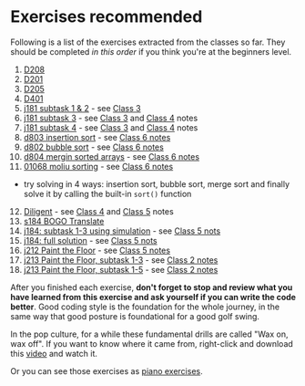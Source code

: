 # Exercises recommended 
Following is a list of the exercises extracted from the classes so far. They should be completed *in this order* if you think you're at the beginners level.
1. [D208](https://judge.hkoi.org/task/D208)
2. [D201](https://judge.hkoi.org/task/D201)
3. [D205](https://judge.hkoi.org/task/D205)
4. [D401](https://judge.hkoi.org/task/D401)
5. [j181 subtask 1 & 2](https://judge.hkoi.org/task/j181) - see [Class 3](https://github.com/miyagi-sensei/georgia/tree/main/class3)
6. [j181 subtask 3](https://judge.hkoi.org/task/j181) - see [Class 3](https://github.com/miyagi-sensei/georgia/tree/main/class3) and [Class 4](https://github.com/miyagi-sensei/georgia/tree/main/class4) notes
7. [j181 subtask 4](https://judge.hkoi.org/task/j181) - see [Class 3](https://github.com/miyagi-sensei/georgia/tree/main/class3) and [Class 4](https://github.com/miyagi-sensei/georgia/tree/main/class4) notes
8. [d803 insertion sort](https://judge.hkoi.org/task/D803) - see [Class 6 notes](https://github.com/miyagi-sensei/georgia/tree/main/class6)
9. [d802 bubble sort](https://judge.hkoi.org/task/D802) - see [Class 6 notes](https://github.com/miyagi-sensei/georgia/tree/main/class6)
10. [d804 mergin sorted arrays](https://judge.hkoi.org/task/D804) - see [Class 6 notes](https://github.com/miyagi-sensei/georgia/tree/main/class6)
11. [01068 moliu sorting](https://judge.hkoi.org/task/01068) - see [Class 6 notes](https://github.com/miyagi-sensei/georgia/tree/main/class6)
  - try solving in 4 ways: insertion sort, bubble sort, merge sort and finally solve it by calling the built-in `sort()` function
12. [Diligent](https://judge.hkoi.org/task/01090) - see [Class 4](https://github.com/miyagi-sensei/georgia/tree/main/class4) and [Class 5](https://github.com/miyagi-sensei/georgia/tree/main/class5) notes
13. [s184 BOGO Translate](https://judge.hkoi.org/task/S184)
14. [j184: subtask 1-3 using simulation](https://judge.hkoi.org/task/j184) - see [Class 5 nots](https://github.com/miyagi-sensei/georgia/tree/main/class5)
15. [j184: full solution](https://judge.hkoi.org/task/j184) - see [Class 5 nots](https://github.com/miyagi-sensei/georgia/tree/main/class5)
16. [j212 Paint the Floor](https://judge.hkoi.org/task/j212) - see [Class 5 notes](https://github.com/miyagi-sensei/georgia/tree/main/class5)
17. [j213 Paint the Floor, subtask 1-3](https://judge.hkoi.org/task/j212) - see [Class 2 notes](https://github.com/miyagi-sensei/georgia/tree/main/class2)
18. [j213 Paint the Floor, subtask 1-5](https://judge.hkoi.org/task/j212) - see [Class 2 notes](https://github.com/miyagi-sensei/georgia/tree/main/class2)

After you finished each exercise, **don't forget to stop and review what you have learned from this exercise and ask yourself if you can write the code better**. Good coding style is the foundation for the whole journey, in the same way that good posture is foundational for a good golf swing.

In the pop culture, for a while these fundamental drills are called "Wax on, wax off". If you want to know where it came from, right-click and download this [video](http://miyagiacademy.com/public/waxonwaxoff.mp4) and watch it.

Or you can see those exercises as [piano exercises](https://www.youtube.com/watch?v=tQh3-WBzaKY). 
